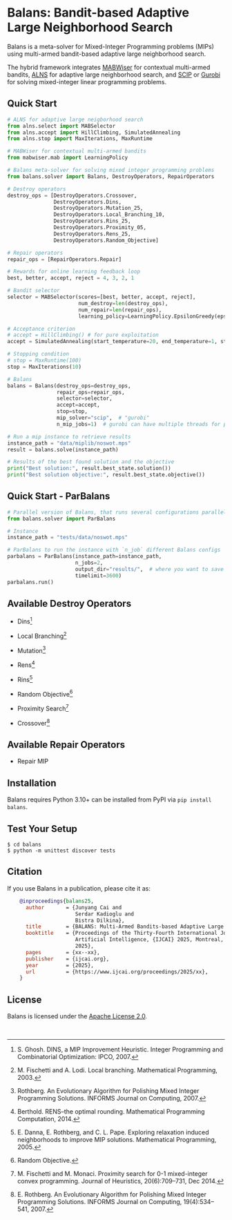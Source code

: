 # Balans: Bandit-based Adaptive Large Neighborhood Search

Balans is a meta-solver for Mixed-Integer Programming problems (MIPs) using 
multi-armed bandit-based adaptive large neighborhood search.

The hybrid framework integrates [MABWiser](https://github.com/fidelity/mabwiser/) for contextual multi-armed bandits,
[ALNS](https://github.com/N-Wouda/ALNS/) for adaptive large neighborhood search, and 
[SCIP](https://scipopt.org/) or [Gurobi](https://www.gurobi.com/) for solving mixed-integer linear programming problems. 

## Quick Start

```python
# ALNS for adaptive large neigborhood search
from alns.select import MABSelector
from alns.accept import HillClimbing, SimulatedAnnealing
from alns.stop import MaxIterations, MaxRuntime

# MABWiser for contextual multi-armed bandits
from mabwiser.mab import LearningPolicy

# Balans meta-solver for solving mixed integer programming problems
from balans.solver import Balans, DestroyOperators, RepairOperators

# Destroy operators
destroy_ops = [DestroyOperators.Crossover,
               DestroyOperators.Dins,
               DestroyOperators.Mutation_25,
               DestroyOperators.Local_Branching_10,
               DestroyOperators.Rins_25,
               DestroyOperators.Proximity_05,
               DestroyOperators.Rens_25,
               DestroyOperators.Random_Objective]

# Repair operators
repair_ops = [RepairOperators.Repair]

# Rewards for online learning feedback loop
best, better, accept, reject = 4, 3, 2, 1

# Bandit selector
selector = MABSelector(scores=[best, better, accept, reject],
                       num_destroy=len(destroy_ops),
                       num_repair=len(repair_ops),
                       learning_policy=LearningPolicy.EpsilonGreedy(epsilon=0.50))

# Acceptance criterion
# accept = HillClimbing() # for pure exploitation 
accept = SimulatedAnnealing(start_temperature=20, end_temperature=1, step=0.1)

# Stopping condition
# stop = MaxRuntime(100)
stop = MaxIterations(10)

# Balans
balans = Balans(destroy_ops=destroy_ops,
                repair_ops=repair_ops,
                selector=selector,
                accept=accept,
                stop=stop,
                mip_solver="scip",  # "gurobi"
                n_mip_jobs=1)  # gurobi can have multiple threads for parallelization

# Run a mip instance to retrieve results 
instance_path = "data/miplib/noswot.mps"
result = balans.solve(instance_path)

# Results of the best found solution and the objective
print("Best solution:", result.best_state.solution())
print("Best solution objective:", result.best_state.objective())
```

## Quick Start - ParBalans

```python
# Parallel version of Balans, that runs several configurations parallely
from balans.solver import ParBalans

# Instance
instance_path = "tests/data/noswot.mps"

# ParBalans to run the instance with `n_job` different Balans configs
parbalans = ParBalans(instance_path=instance_path,
                      n_jobs=2,
                      output_dir="results/",  # where you want to save the output file 
                      timelimit=3600)
parbalans.run()
```

## Available Destroy Operators
* Dins[^1] 
[^1]: S. Ghosh. DINS, a MIP Improvement Heuristic. Integer Programming and Combinatorial Optimization: IPCO, 2007.
* Local Branching[^2]
[^2]: M. Fischetti and A. Lodi. Local branching. Mathematical Programming, 2003.
* Mutation[^3]
[^3]: Rothberg. An Evolutionary Algorithm for Polishing Mixed Integer Programming Solutions. INFORMS Journal on Computing, 2007.
* Rens[^4]
[^4]: Berthold. RENS–the optimal rounding. Mathematical Programming Computation, 2014.
* Rins[^5]
[^5]: E. Danna, E. Rothberg, and C. L. Pape. Exploring relaxation induced neighborhoods to improve MIP solutions. Mathematical Programming, 2005.
* Random Objective[^6]
[^6]: Random Objective.
* Proximity Search[^7]
[^7]: M. Fischetti and M. Monaci. Proximity search for 0-1 mixed-integer convex programming. Journal of Heuristics, 20(6):709–731, Dec 2014.
* Crossover[^8]
[^8]: E. Rothberg. An Evolutionary Algorithm for Polishing Mixed Integer Programming Solutions. INFORMS Journal on Computing, 19(4):534–541, 2007.

## Available Repair Operators
* Repair MIP

## Installation

Balans requires Python 3.10+ can be installed from PyPI via `pip install balans`. 

## Test Your Setup

```
$ cd balans
$ python -m unittest discover tests
```

## Citation

If you use Balans in a publication, please cite it as:

```bibtex
    @inproceedings{balans25,
      author       = {Junyang Cai and
                      Serdar Kadioglu and
                      Bistra Dilkina},
      title        = {BALANS: Multi-Armed Bandits-based Adaptive Large Neighborhood Search for Mixed-Integer Programming Problems},
      booktitle    = {Proceedings of the Thirty-Fourth International Joint Conference on
                      Artificial Intelligence, {IJCAI} 2025, Montreal, Canada, August 16-22,
                      2025},
      pages        = {xx--xx},
      publisher    = {ijcai.org},
      year         = {2025},
      url          = {https://www.ijcai.org/proceedings/2025/xx},
    }
```

## License

Balans is licensed under the [Apache License 2.0](LICENSE).

<br>
